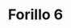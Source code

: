 ---
title: 'Forillo 6'
description: ''
credit: 'Place Holder'
style: ''
project: 'Forillo'
type: 'photo'
pathToImage: '/gallery/forillo/forillo-6.jpg'
alt: 'Forillo 6'
width: 2160
height: 3234
...